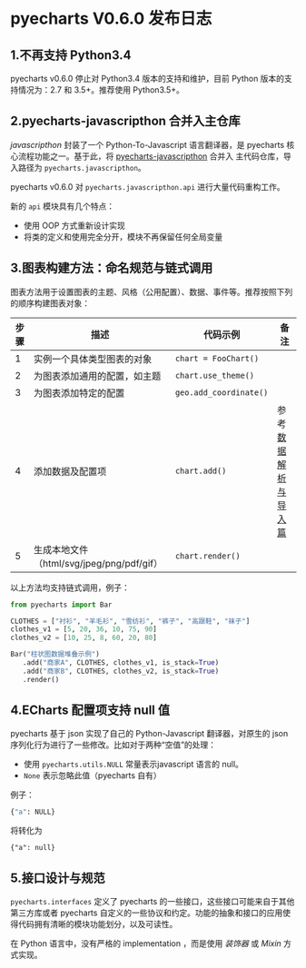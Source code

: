 # pyecharts V0.6.0 发布日志


## 1.不再支持 Python3.4

pyecharts v0.6.0 停止对 Python3.4 版本的支持和维护，目前 Python 版本的支持情况为：2.7 和 3.5+。推荐使用 Python3.5+。

## 2.pyecharts-javascripthon 合并入主仓库

*javascripthon* 封装了一个 Python-To-Javascript 语言翻译器，是 pyecharts 核心流程功能之一。基于此，将 [pyecharts-javascripthon](https://github.com/pyecharts/pyecharts-javascripthon) 合并入 主代码仓库，导入路径为 `pyecharts.javascripthon`。

pyecharts v0.6.0  对 `pyecharts.javascripthon.api` 进行大量代码重构工作。

新的 `api` 模块具有几个特点：

- 使用 OOP 方式重新设计实现
- 将类的定义和使用完全分开，模块不再保留任何全局变量


## 3.图表构建方法：命名规范与链式调用

图表方法用于设置图表的主题、风格（公用配置）、数据、事件等。推荐按照下列的顺序构建图表对象：

| 步骤 | 描述                                      | 代码示例               | 备注                                       |
| ---- | ----------------------------------------- | ---------------------- | ------------------------------------------ |
| 1    | 实例一个具体类型图表的对象                | `chart = FooChart()`   |                                            |
| 2    | 为图表添加通用的配置，如主题              | `chart.use_theme()`    |                                            |
| 3    | 为图表添加特定的配置                      | `geo.add_coordinate()` |                                            |
| 4    | 添加数据及配置项                          | `chart.add()`          | 参考 [数据解析与导入篇](zh-cn/data_import) |
| 5    | 生成本地文件（html/svg/jpeg/png/pdf/gif） | `chart.render()`       |                                            |

以上方法均支持链式调用，例子：

```python
from pyecharts import Bar

CLOTHES = ["衬衫", "羊毛衫", "雪纺衫", "裤子", "高跟鞋", "袜子"]
clothes_v1 = [5, 20, 36, 10, 75, 90]
clothes_v2 = [10, 25, 8, 60, 20, 80]

Bar("柱状图数据堆叠示例")
   .add("商家A", CLOTHES, clothes_v1, is_stack=True)
   .add("商家B", CLOTHES, clothes_v2, is_stack=True)
   .render()
```

## 4.ECharts 配置项支持 null 值

pyecharts 基于 json 实现了自己的 Python-Javascript 翻译器，对原生的 json 序列化行为进行了一些修改。比如对于两种“空值”的处理：

- 使用 `pyecharts.utils.NULL` 常量表示javascript 语言的 null。
- `None` 表示忽略此值（pyecharts 自有）

例子：

```python
{"a": NULL}
```
将转化为

```jS
{"a": null}
```

## 5.接口设计与规范

`pyecharts.interfaces` 定义了 pyecharts 的一些接口，这些接口可能来自于其他第三方库或者 pyecharts 自定义的一些协议和约定。功能的抽象和接口的应用使得代码拥有清晰的模块功能划分，以及可读性。

在 Python 语言中，没有严格的 implementation ，而是使用 *装饰器* 或 *Mixin* 方式实现。
